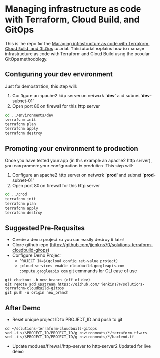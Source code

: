 # Managing infrastructure as code with Terraform, Cloud Build, and GitOps

This is the repo for the [Managing infrastructure as code with Terraform, Cloud Build, and GitOps](https://cloud.google.com/solutions/managing-infrastructure-as-code) tutorial. This tutorial explains how to manage infrastructure as code with Terraform and Cloud Build using the popular GitOps methodology. 

## Configuring your **dev** environment

Just for demostration, this step will:
 1. Configure an apache2 http server on network '**dev**' and subnet '**dev**-subnet-01'
 2. Open port 80 on firewall for this http server 

```bash
cd ../environments/dev
terraform init
terraform plan
terraform apply
terraform destroy
```

## Promoting your environment to **production**

Once you have tested your app (in this example an apache2 http server), you can promote your configuration to prodution. This step will:
 1. Configure an apache2 http server on network '**prod**' and subnet '**prod**-subnet-01'
 2. Open port 80 on firewall for this http server 

```bash
cd ../prod
terraform init
terraform plan
terraform apply
terraform destroy
```

## Suggested Pre-Requsites
- Create a demo project so you can easily destroy it later!
- Clone github repo (https://github.com/jjenkins70/solutions-terraform-cloudbuild-gitops)
- Configure Demo Project
    - `PROJECT_ID=$(gcloud config get-value project)`
    - `gcloud services enable cloudbuild.googleapis.com compute.googleapis.com`
git commands for CLI ease of use
```
git checkout -b new_branch (off of dev)
git remote add upstream https://github.com/jjenkins70/solutions-terraform-cloudbuild-gitops
git push -u origin new_branch
```


## After Demo
- Reset unique project ID to PROJECT_ID and push to git
```
cd ~/solutions-terraform-cloudbuild-gitops
sed -i s/$PROJECT_ID/PROJECT_ID/g environments/*/terraform.tfvars
sed -i s/$PROJECT_ID/PROJECT_ID/g environments/*/backend.tf
```
- Update modules/firewall/http-server to http-server2
Updated for live demo
